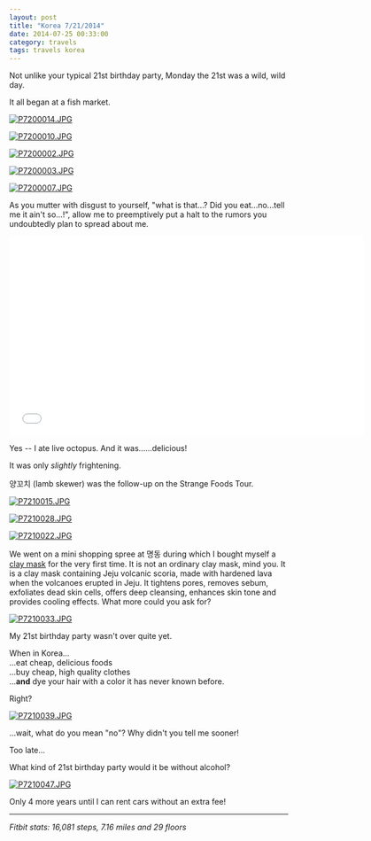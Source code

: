 ```yaml
---
layout: post
title: "Korea 7/21/2014"
date: 2014-07-25 00:33:00
category: travels 
tags: travels korea
---
```

Not unlike your typical 21st birthday party, Monday the 21st was a wild, wild day.

It all began at a fish market.

[![P7200014.JPG](https://d23f6h5jpj26xu.cloudfront.net/bnb58txrrlhlq_small.jpg)](http://img.svbtle.com/bnb58txrrlhlq.jpg)

[![P7200010.JPG](https://d23f6h5jpj26xu.cloudfront.net/yftmeco8usodzg_small.jpg)](http://img.svbtle.com/yftmeco8usodzg.jpg)

[![P7200002.JPG](https://d23f6h5jpj26xu.cloudfront.net/1tfcnwxqubhwa_small.jpg)](http://img.svbtle.com/1tfcnwxqubhwa.jpg)

[![P7200003.JPG](https://d23f6h5jpj26xu.cloudfront.net/dvmxbxnwhqtvg_small.jpg)](http://img.svbtle.com/dvmxbxnwhqtvg.jpg)

[![P7200007.JPG](https://d23f6h5jpj26xu.cloudfront.net/e7mqyw26jtiidq_small.jpg)](http://img.svbtle.com/e7mqyw26jtiidq.jpg)

As you mutter with disgust to yourself, "what is that...? Did you eat...no...tell me it ain't so...!", allow me to preemptively put a halt to the rumors you undoubtedly plan to spread about me.

<iframe width="640" height="360" src="//www.youtube.com/embed/G2GA-RyFw5s" frameborder="0" allowfullscreen></iframe>

Yes -- I ate live octopus. And it was......delicious!

It was only *slightly* frightening.

양꼬치 (lamb skewer) was the follow-up on the Strange Foods Tour.

[![P7210015.JPG](https://d23f6h5jpj26xu.cloudfront.net/0ehbbdjeibblw_small.jpg)](http://img.svbtle.com/0ehbbdjeibblw.jpg)

[![P7210028.JPG](https://d23f6h5jpj26xu.cloudfront.net/f0rfrxxs7r8hvw_small.jpg)](http://img.svbtle.com/f0rfrxxs7r8hvw.jpg)

[![P7210022.JPG](https://d23f6h5jpj26xu.cloudfront.net/dfqf4drfgdn9g_small.jpg)](http://img.svbtle.com/dfqf4drfgdn9g.jpg)

We went on a mini shopping spree at 명동 during which I bought myself a [clay mask](http://global.innisfree.co.kr/global/en/eng_bestsellerView7.jsp?parm=8) for the very first time. It is not an ordinary clay mask, mind you. It is a clay mask containing Jeju volcanic scoria, made with hardened lava when the volcanoes erupted in Jeju. It tightens pores, removes sebum, exfoliates dead skin cells, offers deep cleansing, enhances skin tone and provides cooling effects. What more could you ask for?

[![P7210033.JPG](https://d23f6h5jpj26xu.cloudfront.net/abaoy6wp6odeug_small.jpg)](http://img.svbtle.com/abaoy6wp6odeug.jpg)

My 21st birthday party wasn't over quite yet.

When in Korea...  
...eat cheap, delicious foods  
...buy cheap, high quality clothes  
...**and** dye your hair with a color it has never known before.

Right?

[![P7210039.JPG](https://d23f6h5jpj26xu.cloudfront.net/zlaajovv339hg_small.jpg)](http://img.svbtle.com/zlaajovv339hg.jpg)

...wait, what do you mean "no"? Why didn't you tell me sooner!

Too late...

What kind of 21st birthday party would it be without alcohol?

[![P7210047.JPG](https://d23f6h5jpj26xu.cloudfront.net/2kkiw5a7svxv1a_small.jpg)](http://img.svbtle.com/2kkiw5a7svxv1a.jpg)

Only 4 more years until I can rent cars without an extra fee!

***

*Fitbit stats: 16,081 steps, 7.16 miles and 29 floors*
